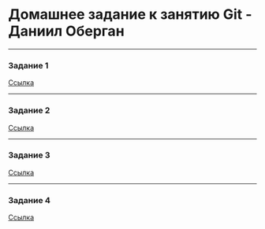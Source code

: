 # Домашнее задание к занятию Git - Даниил Оберган

---

### Задание 1
[Ссылка](https://github.com/slanse/repo-8-01_1/commit/fa33e84784854b676505eccbfdd37014f4b88a1d)

---

### Задание 2

[Ссылка](https://github.com/slanse/repo-8-01_1/commit/a6bc039edaf1a9cc82323be48421afeb276c819a)

---

### Задание 3

[Ссылка](https://github.com/slanse/repo-8-01_1/network)

---

### Задание 4

[Ссылка](https://github.com/slanse/repo-8-01_1/network)
